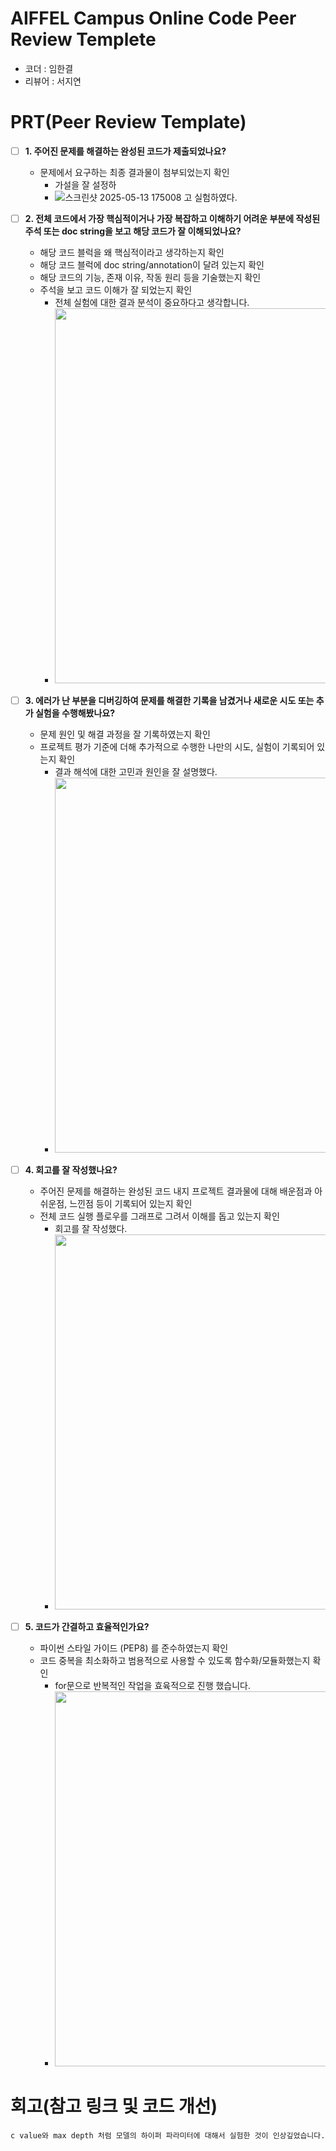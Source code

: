 # AIFFEL Campus Online Code Peer Review Templete
- 코더 : 임한결
- 리뷰어 : 서지연


# PRT(Peer Review Template)
- [ ]  **1. 주어진 문제를 해결하는 완성된 코드가 제출되었나요?**
    - 문제에서 요구하는 최종 결과물이 첨부되었는지 확인
        - 가설을 잘 설정하
        - ![스크린샷 2025-05-13 175008](https://github.com/user-attachments/assets/ce879e27-a17a-47a7-87ae-c8796bd57d33)
고 실험하였다.


- [ ]  **2. 전체 코드에서 가장 핵심적이거나 가장 복잡하고 이해하기 어려운 부분에 작성된 
주석 또는 doc string을 보고 해당 코드가 잘 이해되었나요?**
    - 해당 코드 블럭을 왜 핵심적이라고 생각하는지 확인
    - 해당 코드 블럭에 doc string/annotation이 달려 있는지 확인
    - 해당 코드의 기능, 존재 이유, 작동 원리 등을 기술했는지 확인
    - 주석을 보고 코드 이해가 잘 되었는지 확인
        - 전체 실험에 대한 결과 분석이 중요하다고 생각합니다.
        - <img src="https://github.com/user-attachments/assets/99afac8c-76d0-4e2c-a6b9-f23756b604ef" width="600"/>

        
- [ ]  **3. 에러가 난 부분을 디버깅하여 문제를 해결한 기록을 남겼거나
새로운 시도 또는 추가 실험을 수행해봤나요?**
    - 문제 원인 및 해결 과정을 잘 기록하였는지 확인
    - 프로젝트 평가 기준에 더해 추가적으로 수행한 나만의 시도, 
    실험이 기록되어 있는지 확인
        - 결과 해석에 대한 고민과 원인을 잘 설명했다.
        - <img src="https://github.com/user-attachments/assets/b86fc045-13d0-45c1-baac-ecba5873ae18" width="600"/>

        
- [ ]  **4. 회고를 잘 작성했나요?**
    - 주어진 문제를 해결하는 완성된 코드 내지 프로젝트 결과물에 대해
    배운점과 아쉬운점, 느낀점 등이 기록되어 있는지 확인
    - 전체 코드 실행 플로우를 그래프로 그려서 이해를 돕고 있는지 확인
        - 회고를 잘 작성했다.
        - <img src="https://github.com/user-attachments/assets/5206da85-184a-4592-b742-194beb7e3342" width="600"/>

        
- [ ]  **5. 코드가 간결하고 효율적인가요?**
    - 파이썬 스타일 가이드 (PEP8) 를 준수하였는지 확인
    - 코드 중복을 최소화하고 범용적으로 사용할 수 있도록 함수화/모듈화했는지 확인
        - for문으로 반복적인 작업을 효육적으로 진행 했습니다.
        - <img src="https://github.com/user-attachments/assets/85e3cdcc-64fb-4356-9bd8-000f086e12b7" width="600"/>


# 회고(참고 링크 및 코드 개선)
```
c value와 max depth 처럼 모델의 하이퍼 파라미터에 대해서 실험한 것이 인상깊었습니다. 
```
